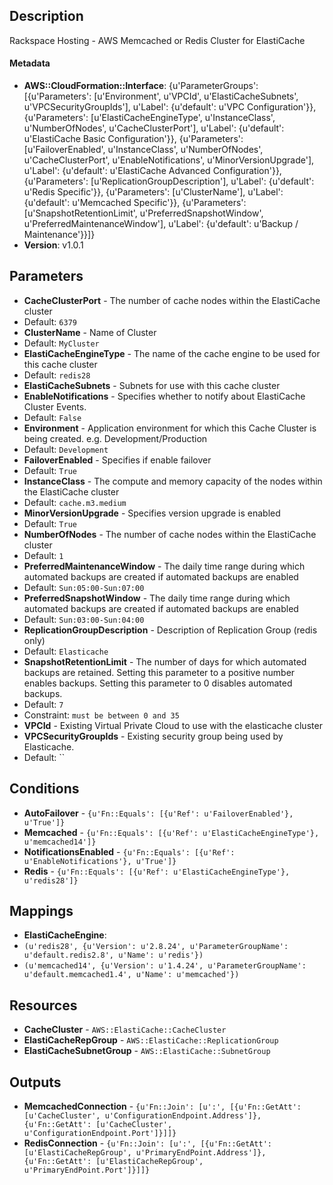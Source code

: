 
## Description

Rackspace Hosting - AWS Memcached or Redis Cluster for ElastiCache

#### Metadata

 * **AWS::CloudFormation::Interface**: {u'ParameterGroups': [{u'Parameters': [u'Environment', u'VPCId', u'ElastiCacheSubnets', u'VPCSecurityGroupIds'], u'Label': {u'default': u'VPC Configuration'}}, {u'Parameters': [u'ElastiCacheEngineType', u'InstanceClass', u'NumberOfNodes', u'CacheClusterPort'], u'Label': {u'default': u'ElastiCache Basic Configuration'}}, {u'Parameters': [u'FailoverEnabled', u'InstanceClass', u'NumberOfNodes', u'CacheClusterPort', u'EnableNotifications', u'MinorVersionUpgrade'], u'Label': {u'default': u'ElastiCache Advanced Configuration'}}, {u'Parameters': [u'ReplicationGroupDescription'], u'Label': {u'default': u'Redis Specific'}}, {u'Parameters': [u'ClusterName'], u'Label': {u'default': u'Memcached Specific'}}, {u'Parameters': [u'SnapshotRetentionLimit', u'PreferredSnapshotWindow', u'PreferredMaintenanceWindow'], u'Label': {u'default': u'Backup / Maintenance'}}]}
 * **Version**: v1.0.1

## Parameters

 * **CacheClusterPort** - The number of cache nodes within the ElastiCache cluster
  * Default: `6379`
 * **ClusterName** - Name of Cluster
  * Default: `MyCluster`
 * **ElastiCacheEngineType** - The name of the cache engine to be used for this cache cluster
  * Default: `redis28`
 * **ElastiCacheSubnets** - Subnets for use with this cache cluster
 * **EnableNotifications** - Specifies whether to notify about ElastiCache Cluster Events.
  * Default: `False`
 * **Environment** - Application environment for which this Cache Cluster is being created. e.g. Development/Production
  * Default: `Development`
 * **FailoverEnabled** - Specifies if enable failover
  * Default: `True`
 * **InstanceClass** - The compute and memory capacity of the nodes within the ElastiCache cluster
  * Default: `cache.m3.medium`
 * **MinorVersionUpgrade** - Specifies version upgrade is enabled
  * Default: `True`
 * **NumberOfNodes** - The number of cache nodes within the ElastiCache cluster
  * Default: `1`
 * **PreferredMaintenanceWindow** - The daily time range during which automated backups are created if automated backups are enabled
  * Default: `Sun:05:00-Sun:07:00`
 * **PreferredSnapshotWindow** - The daily time range during which automated backups are created if automated backups are enabled
  * Default: `Sun:03:00-Sun:04:00`
 * **ReplicationGroupDescription** - Description of Replication Group (redis only)
  * Default: `Elasticache`
 * **SnapshotRetentionLimit** - The number of days for which automated backups are retained. Setting this parameter to a positive number enables backups. Setting this parameter to 0 disables automated backups.
  * Default: `7`
  * Constraint: `must be between 0 and 35`
 * **VPCId** - Existing Virtual Private Cloud to use with the elasticache cluster
 * **VPCSecurityGroupIds** - Existing security group being used by Elasticache.
  * Default: ``

## Conditions

 * **AutoFailover** - `{u'Fn::Equals': [{u'Ref': u'FailoverEnabled'}, u'True']}`
 * **Memcached** - `{u'Fn::Equals': [{u'Ref': u'ElastiCacheEngineType'}, u'memcached14']}`
 * **NotificationsEnabled** - `{u'Fn::Equals': [{u'Ref': u'EnableNotifications'}, u'True']}`
 * **Redis** - `{u'Fn::Equals': [{u'Ref': u'ElastiCacheEngineType'}, u'redis28']}`

## Mappings

 * **ElastiCacheEngine**:
  * `(u'redis28', {u'Version': u'2.8.24', u'ParameterGroupName': u'default.redis2.8', u'Name': u'redis'})`
  * `(u'memcached14', {u'Version': u'1.4.24', u'ParameterGroupName': u'default.memcached1.4', u'Name': u'memcached'})`

## Resources

 * **CacheCluster** - `AWS::ElastiCache::CacheCluster`
 * **ElastiCacheRepGroup** - `AWS::ElastiCache::ReplicationGroup`
 * **ElastiCacheSubnetGroup** - `AWS::ElastiCache::SubnetGroup`

## Outputs

 * **MemcachedConnection** - `{u'Fn::Join': [u':', [{u'Fn::GetAtt': [u'CacheCluster', u'ConfigurationEndpoint.Address']}, {u'Fn::GetAtt': [u'CacheCluster', u'ConfigurationEndpoint.Port']}]]}`
 * **RedisConnection** - `{u'Fn::Join': [u':', [{u'Fn::GetAtt': [u'ElastiCacheRepGroup', u'PrimaryEndPoint.Address']}, {u'Fn::GetAtt': [u'ElastiCacheRepGroup', u'PrimaryEndPoint.Port']}]]}`